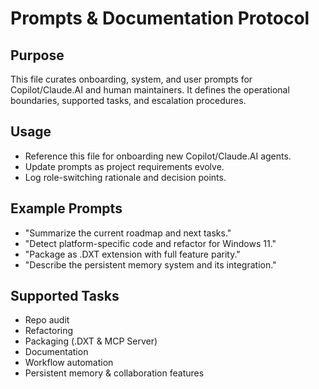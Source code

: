 # Prompts & Documentation Protocol

## Purpose
This file curates onboarding, system, and user prompts for Copilot/Claude.AI and human maintainers. It defines the operational boundaries, supported tasks, and escalation procedures.

## Usage

- Reference this file for onboarding new Copilot/Claude.AI agents.
- Update prompts as project requirements evolve.
- Log role-switching rationale and decision points.

## Example Prompts

- "Summarize the current roadmap and next tasks."
- "Detect platform-specific code and refactor for Windows 11."
- "Package as .DXT extension with full feature parity."
- "Describe the persistent memory system and its integration."

## Supported Tasks

- Repo audit
- Refactoring
- Packaging (.DXT & MCP Server)
- Documentation
- Workflow automation
- Persistent memory & collaboration features